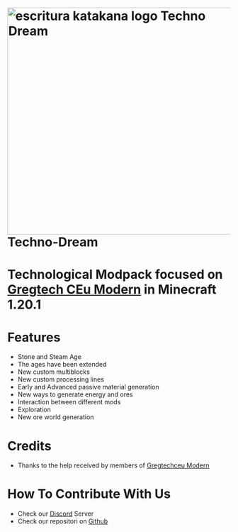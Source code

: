 #  <img width="512" height="512" alt="escritura katakana logo Techno Dream" src="https://github.com/user-attachments/assets/4dd0434f-d6c9-458f-82a4-a76933e98276" />    Techno-Dream
# Technological Modpack focused on [Gregtech CEu Modern](https://github.com/GregTechCEu/GregTech-Modern) in Minecraft 1.20.1
# Features
- Stone and Steam Age
- The ages have been extended
- New custom multiblocks
- New custom processing lines
- Early and Advanced passive material generation
- New ways to generate energy and ores
- Interaction between different mods
- Exploration
- New ore world generation

# Credits
- Thanks to the help received by members of [Gregtechceu Modern](https://github.com/GregTechCEu/GregTech-Modern)

# How To Contribute With Us
- Check our [Discord](https://discord.gg/ekcF2kafTM) Server
- Check our repositori on [Github](https://github.com/SantiagoJimenezSegura/Techno-Dream)
